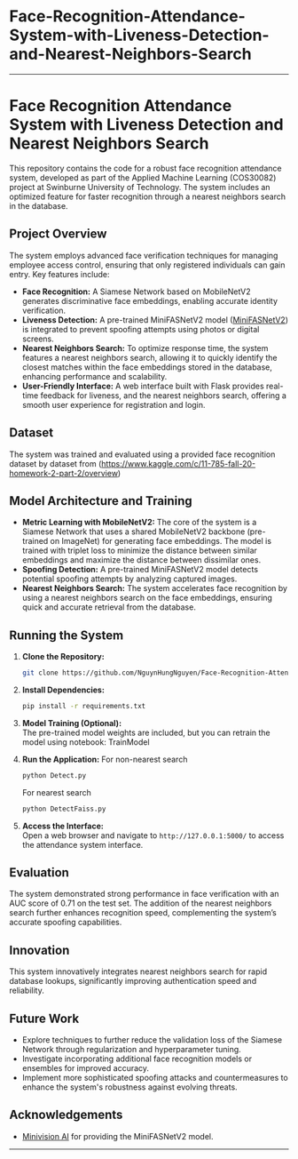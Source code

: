 # Face-Recognition-Attendance-System-with-Liveness-Detection-and-Nearest-Neighbors-Search
---

# Face Recognition Attendance System with Liveness Detection and Nearest Neighbors Search

This repository contains the code for a robust face recognition attendance system, developed as part of the Applied Machine Learning (COS30082) project at Swinburne University of Technology. The system includes an optimized feature for faster recognition through a nearest neighbors search in the database.

## Project Overview

The system employs advanced face verification techniques for managing employee access control, ensuring that only registered individuals can gain entry. Key features include:

- **Face Recognition:** A Siamese Network based on MobileNetV2 generates discriminative face embeddings, enabling accurate identity verification.
- **Liveness Detection:** A pre-trained MiniFASNetV2 model ([MiniFASNetV2](https://github.com/minivision-ai/Silent-Face-Anti-Spoofing)) is integrated to prevent spoofing attempts using photos or digital screens.
- **Nearest Neighbors Search:** To optimize response time, the system features a nearest neighbors search, allowing it to quickly identify the closest matches within the face embeddings stored in the database, enhancing performance and scalability.
- **User-Friendly Interface:** A web interface built with Flask provides real-time feedback for liveness, and the nearest neighbors search, offering a smooth user experience for registration and login.

## Dataset

The system was trained and evaluated using a provided face recognition dataset by dataset from (https://www.kaggle.com/c/11-785-fall-20-homework-2-part-2/overview)

## Model Architecture and Training

- **Metric Learning with MobileNetV2:** The core of the system is a Siamese Network that uses a shared MobileNetV2 backbone (pre-trained on ImageNet) for generating face embeddings. The model is trained with triplet loss to minimize the distance between similar embeddings and maximize the distance between dissimilar ones.
- **Spoofing Detection:** A pre-trained MiniFASNetV2 model detects potential spoofing attempts by analyzing captured images.
- **Nearest Neighbors Search:** The system accelerates face recognition by using a nearest neighbors search on the face embeddings, ensuring quick and accurate retrieval from the database.

## Running the System

1. **Clone the Repository:**
   ```bash
   git clone https://github.com/NguynHungNguyen/Face-Recognition-Attendance-System-with-Liveness-Detection-and-Nearest-Neighbors-Search
   ```
2. **Install Dependencies:**
   ```bash
   pip install -r requirements.txt
   ```
3. **Model Training (Optional):**  
   The pre-trained model weights are included, but you can retrain the model using notebook: TrainModel

5. **Run the Application:**
   For non-nearest search
   ```bash
   python Detect.py
   ```
   
   For nearest search
   ```bash
   python DetectFaiss.py
   ```
7. **Access the Interface:**  
   Open a web browser and navigate to `http://127.0.0.1:5000/` to access the attendance system interface.

## Evaluation

The system demonstrated strong performance in face verification with an AUC score of 0.71 on the test set. The addition of the nearest neighbors search further enhances recognition speed, complementing the system’s accurate spoofing capabilities.

## Innovation

This system innovatively integrates nearest neighbors search for rapid database lookups, significantly improving authentication speed and reliability.

## Future Work

- Explore techniques to further reduce the validation loss of the Siamese Network through regularization and hyperparameter tuning.
- Investigate incorporating additional face recognition models or ensembles for improved accuracy.
- Implement more sophisticated spoofing attacks and countermeasures to enhance the system's robustness against evolving threats.

## Acknowledgements

- [Minivision AI](https://github.com/minivision-ai/Silent-Face-Anti-Spoofing) for providing the MiniFASNetV2 model.

---
